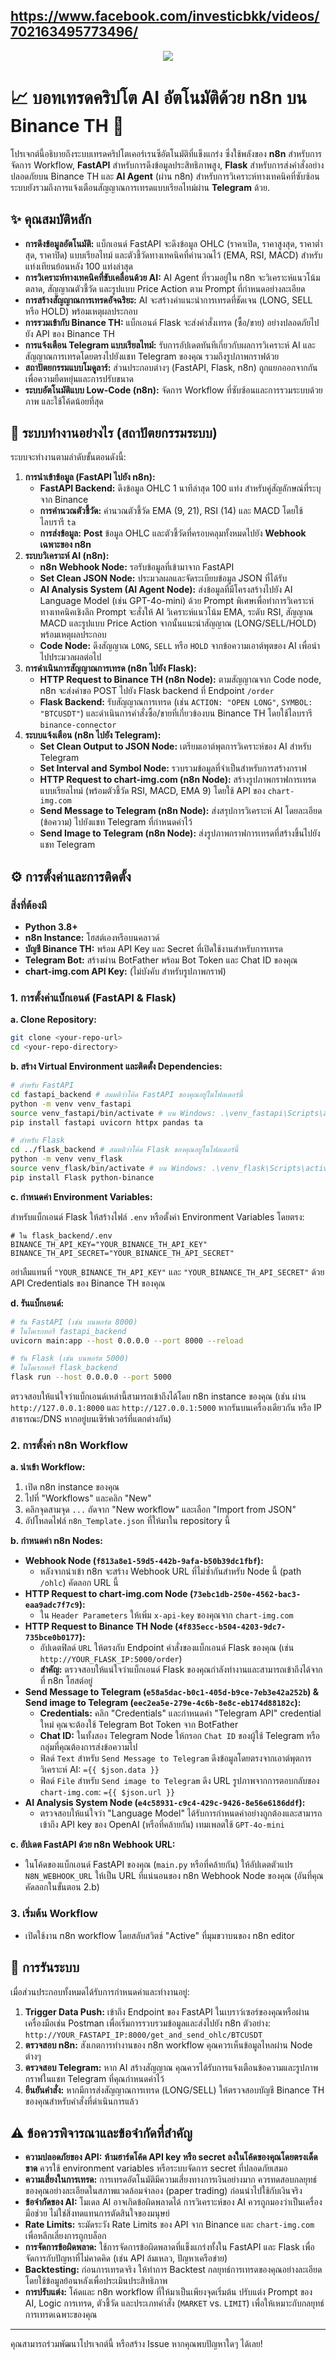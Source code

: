 https://www.facebook.com/investicbkk/videos/702163495773496/
-----
<p align="center">
  <img src="test/test.gif"/>
</p>

# 📈 บอทเทรดคริปโต AI อัตโนมัติด้วย n8n บน Binance TH 🤖

โปรเจกต์นี้อธิบายถึงระบบเทรดคริปโตเคอร์เรนซีอัตโนมัติที่แข็งแกร่ง ซึ่งใช้พลังของ **n8n** สำหรับการจัดการ Workflow, **FastAPI** สำหรับการดึงข้อมูลประสิทธิภาพสูง, **Flask** สำหรับการส่งคำสั่งอย่างปลอดภัยบน Binance TH และ **AI Agent** (ผ่าน n8n) สำหรับการวิเคราะห์ทางเทคนิคที่ซับซ้อน ระบบยังรวมถึงการแจ้งเตือนสัญญาณการเทรดแบบเรียลไทม์ผ่าน **Telegram** ด้วย.

## ✨ คุณสมบัติหลัก

  * **การดึงข้อมูลอัตโนมัติ:** แบ็กเอนด์ FastAPI จะดึงข้อมูล OHLC (ราคาเปิด, ราคาสูงสุด, ราคาต่ำสุด, ราคาปิด) แบบเรียลไทม์ และตัวชี้วัดทางเทคนิคที่คำนวณไว้ (EMA, RSI, MACD) สำหรับแท่งเทียนย้อนหลัง 100 แท่งล่าสุด
  * **การวิเคราะห์ทางเทคนิคที่ขับเคลื่อนด้วย AI:** AI Agent ที่รวมอยู่ใน n8n จะวิเคราะห์แนวโน้มตลาด, สัญญาณตัวชี้วัด และรูปแบบ Price Action ตาม Prompt ที่กำหนดอย่างละเอียด
  * **การสร้างสัญญาณการเทรดอัจฉริยะ:** AI จะสร้างคำแนะนำการเทรดที่ชัดเจน (LONG, SELL หรือ HOLD) พร้อมเหตุผลประกอบ
  * **การรวมเข้ากับ Binance TH:** แบ็กเอนด์ Flask จะส่งคำสั่งเทรด (ซื้อ/ขาย) อย่างปลอดภัยไปยัง API ของ Binance TH
  * **การแจ้งเตือน Telegram แบบเรียลไทม์:** รับการอัปเดตทันทีเกี่ยวกับผลการวิเคราะห์ AI และสัญญาณการเทรดโดยตรงไปยังแชท Telegram ของคุณ รวมถึงรูปภาพกราฟด้วย
  * **สถาปัตยกรรมแบบโมดูลาร์:** ส่วนประกอบต่างๆ (FastAPI, Flask, n8n) ถูกแยกออกจากกันเพื่อความยืดหยุ่นและการปรับขนาด
  * **ระบบอัตโนมัติแบบ Low-Code (n8n):** จัดการ Workflow ที่ซับซ้อนและการรวมระบบด้วยภาพ และใช้โค้ดน้อยที่สุด

## 🚀 ระบบทำงานอย่างไร (สถาปัตยกรรมระบบ)

ระบบจะทำงานตามลำดับขั้นตอนดังนี้:

1.  **การนำเข้าข้อมูล (FastAPI ไปยัง n8n):**
      * **FastAPI Backend:** ดึงข้อมูล OHLC 1 นาทีล่าสุด 100 แท่ง สำหรับคู่สัญลักษณ์ที่ระบุจาก Binance
      * **การคำนวณตัวชี้วัด:** คำนวณตัวชี้วัด EMA (9, 21), RSI (14) และ MACD โดยใช้ไลบรารี `ta`
      * **การส่งข้อมูล:** **Post** ข้อมูล OHLC และตัวชี้วัดที่ครอบคลุมทั้งหมดไปยัง **Webhook เฉพาะของ n8n**
2.  **ระบบวิเคราะห์ AI (n8n):**
      * **n8n Webhook Node:** รอรับข้อมูลที่เข้ามาจาก FastAPI
      * **Set Clean JSON Node:** ประมวลผลและจัดระเบียบข้อมูล JSON ที่ได้รับ
      * **AI Analysis System (AI Agent Node):** ส่งข้อมูลที่มีโครงสร้างไปยัง AI Language Model (เช่น GPT-4o-mini) ด้วย Prompt พิเศษเพื่อทำการวิเคราะห์ทางเทคนิคเชิงลึก Prompt จะสั่งให้ AI วิเคราะห์แนวโน้ม EMA, ระดับ RSI, สัญญาณ MACD และรูปแบบ Price Action จากนั้นแนะนำสัญญาณ (LONG/SELL/HOLD) พร้อมเหตุผลประกอบ
      * **Code Node:** ดึงสัญญาณ `LONG`, `SELL` หรือ `HOLD` จากข้อความเอาต์พุตของ AI เพื่อนำไปประมวลผลต่อไป
3.  **การดำเนินการสัญญาณการเทรด (n8n ไปยัง Flask):**
      * **HTTP Request to Binance TH (n8n Node):** ตามสัญญาณจาก Code node, n8n จะส่งคำขอ POST ไปยัง Flask backend ที่ Endpoint `/order`
      * **Flask Backend:** รับสัญญาณการเทรด (เช่น `ACTION: "OPEN LONG"`, `SYMBOL: "BTCUSDT"`) และดำเนินการคำสั่งซื้อ/ขายที่เกี่ยวข้องบน Binance TH โดยใช้ไลบรารี `binance-connector`
4.  **ระบบแจ้งเตือน (n8n ไปยัง Telegram):**
      * **Set Clean Output to JSON Node:** เตรียมเอาต์พุตการวิเคราะห์ของ AI สำหรับ Telegram
      * **Set Interval and Symbol Node:** รวบรวมข้อมูลที่จำเป็นสำหรับการสร้างกราฟ
      * **HTTP Request to chart-img.com (n8n Node):** สร้างรูปภาพกราฟการเทรดแบบเรียลไทม์ (พร้อมตัวชี้วัด RSI, MACD, EMA 9) โดยใช้ API ของ `chart-img.com`
      * **Send Message to Telegram (n8n Node):** ส่งสรุปการวิเคราะห์ AI โดยละเอียด (ข้อความ) ไปยังแชท Telegram ที่กำหนดค่าไว้
      * **Send Image to Telegram (n8n Node):** ส่งรูปภาพกราฟการเทรดที่สร้างขึ้นไปยังแชท Telegram

## ⚙️ การตั้งค่าและการติดตั้ง

### สิ่งที่ต้องมี

  * **Python 3.8+**
  * **n8n Instance:** โฮสต์เองหรือบนคลาวด์
  * **บัญชี Binance TH:** พร้อม API Key และ Secret ที่เปิดใช้งานสำหรับการเทรด
  * **Telegram Bot:** สร้างผ่าน BotFather พร้อม Bot Token และ Chat ID ของคุณ
  * **chart-img.com API Key:** (ไม่บังคับ สำหรับรูปภาพกราฟ)

### 1\. การตั้งค่าแบ็กเอนด์ (FastAPI & Flask)

**a. Clone Repository:**

```bash
git clone <your-repo-url>
cd <your-repo-directory>
```

**b. สร้าง Virtual Environment และติดตั้ง Dependencies:**

```bash
# สำหรับ FastAPI
cd fastapi_backend # สมมติว่าโค้ด FastAPI ของคุณอยู่ในโฟลเดอร์นี้
python -m venv venv_fastapi
source venv_fastapi/bin/activate # บน Windows: .\venv_fastapi\Scripts\activate
pip install fastapi uvicorn httpx pandas ta

# สำหรับ Flask
cd ../flask_backend # สมมติว่าโค้ด Flask ของคุณอยู่ในโฟลเดอร์นี้
python -m venv venv_flask
source venv_flask/bin/activate # บน Windows: .\venv_flask\Scripts\activate
pip install Flask python-binance
```

**c. กำหนดค่า Environment Variables:**

สำหรับแบ็กเอนด์ Flask ให้สร้างไฟล์ `.env` หรือตั้งค่า Environment Variables โดยตรง:

```env
# ใน flask_backend/.env
BINANCE_TH_API_KEY="YOUR_BINANCE_TH_API_KEY"
BINANCE_TH_API_SECRET="YOUR_BINANCE_TH_API_SECRET"
```

อย่าลืมแทนที่ `"YOUR_BINANCE_TH_API_KEY"` และ `"YOUR_BINANCE_TH_API_SECRET"` ด้วย API Credentials ของ Binance TH ของคุณ

**d. รันแบ็กเอนด์:**

```bash
# รัน FastAPI (เช่น บนพอร์ต 8000)
# ในไดเรกทอรี fastapi_backend
uvicorn main:app --host 0.0.0.0 --port 8000 --reload

# รัน Flask (เช่น บนพอร์ต 5000)
# ในไดเรกทอรี flask_backend
flask run --host 0.0.0.0 --port 5000
```

ตรวจสอบให้แน่ใจว่าแบ็กเอนด์เหล่านี้สามารถเข้าถึงได้โดย n8n instance ของคุณ (เช่น ผ่าน `http://127.0.0.1:8000` และ `http://127.0.0.1:5000` หากรันบนเครื่องเดียวกัน หรือ IP สาธารณะ/DNS หากอยู่บนเซิร์ฟเวอร์ที่แตกต่างกัน)

### 2\. การตั้งค่า n8n Workflow

**a. นำเข้า Workflow:**

1.  เปิด n8n instance ของคุณ
2.  ไปที่ "Workflows" และคลิก "New"
3.  คลิกจุดสามจุด `...` ถัดจาก "New workflow" และเลือก "Import from JSON"
4.  อัปโหลดไฟล์ `n8n_Template.json` ที่ให้มาใน repository นี้

**b. กำหนดค่า n8n Nodes:**

  * **Webhook Node (`f813a8e1-59d5-442b-9afa-b50b39dc1fbf`):**
      * หลังจากนำเข้า n8n จะสร้าง Webhook URL ที่ไม่ซ้ำกันสำหรับ Node นี้ (path `/ohlc`) คัดลอก URL นี้
  * **HTTP Request to chart-img.com Node (`73ebc1db-250e-4562-bac3-eaa9adc7f7c9`):**
      * ใน `Header Parameters` ให้เพิ่ม `x-api-key` ของคุณจาก `chart-img.com`
  * **HTTP Request to Binance TH Node (`4f835ecc-b504-4203-9dc7-735bce0b0177`):**
      * อัปเดตฟิลด์ `URL` ให้ตรงกับ Endpoint คำสั่งของแบ็กเอนด์ Flask ของคุณ (เช่น `http://YOUR_FLASK_IP:5000/order`)
      * **สำคัญ:** ตรวจสอบให้แน่ใจว่าแบ็กเอนด์ Flask ของคุณกำลังทำงานและสามารถเข้าถึงได้จากที่ n8n โฮสต์อยู่
  * **Send Message to Telegram (`e58a5dac-b0c1-405d-b9ce-7eb3e42a252b`) & Send image to Telegram (`eec2ea5e-279e-4c6b-8e8c-eb174d88182c`):**
      * **Credentials:** คลิก "Credentials" และกำหนดค่า "Telegram API" credential ใหม่ คุณจะต้องใช้ Telegram Bot Token จาก BotFather
      * **Chat ID:** ในทั้งสอง Telegram Node ให้กรอก `Chat ID` ของผู้ใช้ Telegram หรือกลุ่มที่คุณต้องการส่งข้อความไป
      * ฟิลด์ `Text` สำหรับ `Send Message to Telegram` ดึงข้อมูลโดยตรงจากเอาต์พุตการวิเคราะห์ AI: `={{ $json.data }}`
      * ฟิลด์ `File` สำหรับ `Send image to Telegram` ดึง URL รูปภาพจากการตอบกลับของ `chart-img.com`: `={{ $json.url }}`
  * **AI Analysis System Node (`e4c58931-c9c4-429c-9426-8e56e6186ddf`):**
      * ตรวจสอบให้แน่ใจว่า "Language Model" ได้รับการกำหนดค่าอย่างถูกต้องและสามารถเข้าถึง API key ของ OpenAI (หรือที่คล้ายกัน) เทมเพลตใช้ `GPT-4o-mini`

**c. อัปเดต FastAPI ด้วย n8n Webhook URL:**

  * ในโค้ดของแบ็กเอนด์ FastAPI ของคุณ (`main.py` หรือที่คล้ายกัน) ให้อัปเดตตัวแปร `N8N_WEBHOOK_URL` ให้เป็น URL ที่แน่นอนของ n8n Webhook Node ของคุณ (อันที่คุณคัดลอกในขั้นตอน 2.b)

### 3\. เริ่มต้น Workflow

  * เปิดใช้งาน n8n workflow โดยสลับสวิตช์ "Active" ที่มุมขวาบนของ n8n editor

## 🏃 การรันระบบ

เมื่อส่วนประกอบทั้งหมดได้รับการกำหนดค่าและทำงานอยู่:

1.  **Trigger Data Push:** เข้าถึง Endpoint ของ FastAPI ในเบราว์เซอร์ของคุณหรือผ่านเครื่องมือเช่น Postman เพื่อเริ่มการรวบรวมข้อมูลและส่งไปยัง n8n
    ตัวอย่าง: `http://YOUR_FASTAPI_IP:8000/get_and_send_ohlc/BTCUSDT`
2.  **ตรวจสอบ n8n:** สังเกตการทำงานของ n8n workflow คุณควรเห็นข้อมูลไหลผ่าน Node ต่างๆ
3.  **ตรวจสอบ Telegram:** หาก AI สร้างสัญญาณ คุณควรได้รับการแจ้งเตือนข้อความและรูปภาพกราฟในแชท Telegram ที่คุณกำหนดค่าไว้
4.  **ยืนยันคำสั่ง:** หากมีการส่งสัญญาณการเทรด (LONG/SELL) ให้ตรวจสอบบัญชี Binance TH ของคุณสำหรับคำสั่งที่ดำเนินการแล้ว

## ⚠️ ข้อควรพิจารณาและข้อจำกัดที่สำคัญ

  * **ความปลอดภัยของ API:** **ห้ามฮาร์ดโค้ด API key หรือ secret ลงในโค้ดของคุณโดยตรงเด็ดขาด** ควรใช้ environment variables หรือระบบจัดการ secret ที่ปลอดภัยเสมอ
  * **ความเสี่ยงในการเทรด:** การเทรดอัตโนมัติมีความเสี่ยงทางการเงินอย่างมาก ควรทดสอบกลยุทธ์ของคุณอย่างละเอียดในสภาพแวดล้อมจำลอง (paper trading) ก่อนนำไปใช้กับเงินจริง
  * **ข้อจำกัดของ AI:** โมเดล AI อาจเกิดข้อผิดพลาดได้ การวิเคราะห์ของ AI ควรถูกมองว่าเป็นเครื่องมือช่วย ไม่ใช่สิ่งทดแทนการตัดสินใจของมนุษย์
  * **Rate Limits:** ระมัดระวัง Rate Limits ของ API จาก Binance และ `chart-img.com` เพื่อหลีกเลี่ยงการถูกบล็อก
  * **การจัดการข้อผิดพลาด:** ใช้การจัดการข้อผิดพลาดที่แข็งแกร่งทั้งใน FastAPI และ Flask เพื่อจัดการกับปัญหาที่ไม่คาดคิด (เช่น API ล้มเหลว, ปัญหาเครือข่าย)
  * **Backtesting:** ก่อนการเทรดจริง ให้ทำการ Backtest กลยุทธ์การเทรดของคุณอย่างละเอียดโดยใช้ข้อมูลย้อนหลังเพื่อประเมินประสิทธิภาพ
  * **การปรับแต่ง:** โค้ดและ n8n workflow ที่ให้มาเป็นเพียงจุดเริ่มต้น ปรับแต่ง Prompt ของ AI, Logic การเทรด, ตัวชี้วัด และประเภทคำสั่ง (`MARKET` vs. `LIMIT`) เพื่อให้เหมาะกับกลยุทธ์การเทรดเฉพาะของคุณ

-----

คุณสามารถร่วมพัฒนาโปรเจกต์นี้ หรือสร้าง Issue หากคุณพบปัญหาใดๆ ได้เลย\!
